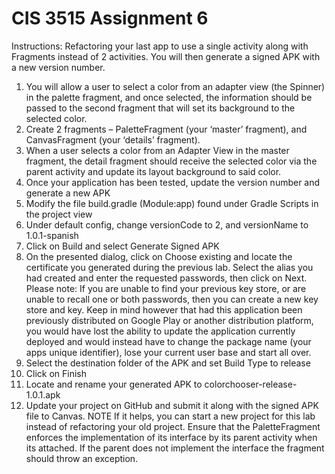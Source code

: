 # CIS 3515 Assignment 6
Instructions: Refactoring your last app to use a single activity along with Fragments instead of 2 activities. You will then generate a signed APK with a new version number.
1. You will allow a user to select a color from an adapter view (the Spinner) in the palette fragment, and once selected, the information should be passed to the second fragment that will set its background to the selected color.
2. Create 2 fragments – PaletteFragment (your ‘master’ fragment), and CanvasFragment (your ‘details’ fragment).
3. When a user selects a color from an Adapter View in the master fragment, the detail fragment should receive the selected color via the parent activity and update its layout background to said color.
4. Once your application has been tested, update the version number and generate a new APK
1. Modify the file build.gradle (Module:app) found under Gradle Scripts in the project view
1. Under default config, change versionCode to 2, and versionName to 1.0.1-spanish
2. Click on Build and select Generate Signed APK
3. On the presented dialog, click on Choose existing and locate the certificate you generated during the previous lab. Select the alias you had created and enter the requested passwords, then click on Next.
Please note: If you are unable to find your previous key store, or are unable to recall one or both passwords, then you can create a new key store and key. Keep in mind however that had this application been previously distributed on Google Play or another distribution platform, you would have lost the ability to update the application currently deployed and would instead have to change the package name (your apps unique identifier), lose your current user base and start all over.
4. Select the destination folder of the APK and set Build Type to release
5. Click on Finish
6. Locate and rename your generated APK to colorchooser-release-1.0.1.apk
7. Update your project on GitHub and submit it along with the signed APK file to Canvas.
NOTE
If it helps, you can start a new project for this lab instead of refactoring your old project.
Ensure that the PaletteFragment enforces the implementation of its interface by its parent activity when its attached. If the parent does not implement the interface the fragment should throw an exception.
